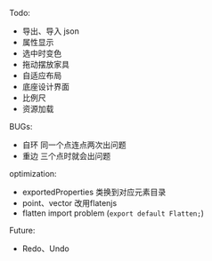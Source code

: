 
Todo:

- 导出、导入 json
- 属性显示
- 选中时变色
- 拖动摆放家具
- 自适应布局
- 底座设计界面
- 比例尺
- 资源加载

BUGs:

- 自环 同一个点连点两次出问题
- 重边 三个点时就会出问题


optimization:

- exportedProperties 类换到对应元素目录
- point、vector 改用flatenjs
- flatten import problem  (`export default Flatten;`)


Future: 

- Redo、Undo